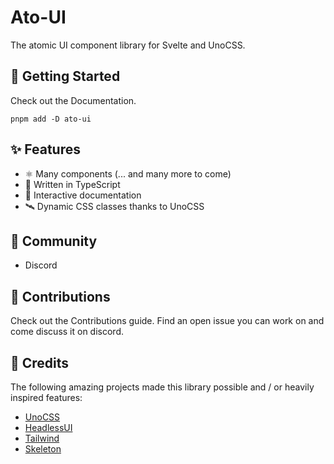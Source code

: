# Ato-UI

The atomic UI component library for Svelte and UnoCSS.

## 🚀 Getting Started

Check out the Documentation.

```shell
pnpm add -D ato-ui
```

## ✨ Features
- ⚛️ Many components (... and many more to come)
- 🎯 Written in TypeScript
- 🎪 Interactive documentation
- 🛰️ Dynamic CSS classes thanks to UnoCSS

## 👋 Community
- Discord

## 🔑 Contributions

Check out the Contributions guide. Find an open issue you can work on and come discuss it on discord.

## 🌸 Credits

The following amazing projects made this library possible and / or heavily inspired features:

- [UnoCSS](https://github.com/unocss/unocss)
- [HeadlessUI](https://github.com/CaptainCodeman/svelte-headlessui)
- [Tailwind](https://github.com/tailwindlabs/tailwindcss)
- [Skeleton](https://github.com/skeletonlabs/skeleton)